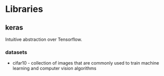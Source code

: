 # Libraries

## keras
Intuitive abstraction over Tensorflow.

### datasets
- cifar10 - collection of images that are commonly used to train machine learning and computer vision algorithms
